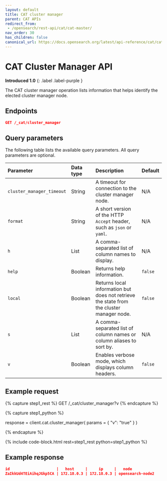 ```yaml
---
layout: default
title: CAT cluster manager
parent: CAT APIs
redirect_from:
 - /opensearch/rest-api/cat/cat-master/
nav_order: 30
has_children: false
canonical_url: https://docs.opensearch.org/latest/api-reference/cat/cat-cluster_manager/
---
```


# CAT Cluster Manager API
**Introduced 1.0**
{: .label .label-purple }

The CAT cluster manager operation lists information that helps identify the elected cluster manager node.


<!-- spec_insert_start
api: cat.cluster_manager
component: endpoints
-->
## Endpoints
```json
GET /_cat/cluster_manager
```
<!-- spec_insert_end -->


<!-- spec_insert_start
api: cat.cluster_manager
component: query_parameters
columns: Parameter, Data type, Description, Default
include_deprecated: false
-->
## Query parameters

The following table lists the available query parameters. All query parameters are optional.

| Parameter | Data type | Description | Default |
| :--- | :--- | :--- | :--- |
| `cluster_manager_timeout` | String | A timeout for connection to the cluster manager node. | N/A |
| `format` | String | A short version of the HTTP `Accept` header, such as `json` or `yaml`. | N/A |
| `h` | List | A comma-separated list of column names to display. | N/A |
| `help` | Boolean | Returns help information. | `false` |
| `local` | Boolean | Returns local information but does not retrieve the state from the cluster manager node. | `false` |
| `s` | List | A comma-separated list of column names or column aliases to sort by. | N/A |
| `v` | Boolean | Enables verbose mode, which displays column headers. | `false` |

<!-- spec_insert_end -->


## Example request

<!-- spec_insert_start
component: example_code
rest: GET /_cat/cluster_manager?v
-->
{% capture step1_rest %}
GET /_cat/cluster_manager?v
{% endcapture %}

{% capture step1_python %}


response = client.cat.cluster_manager(
  params = { "v": "true" }
)

{% endcapture %}

{% include code-block.html
    rest=step1_rest
    python=step1_python %}
<!-- spec_insert_end -->

## Example response

```json
id                     |   host     |     ip     |   node
ZaIkkUd4TEiAihqJGkp5CA | 172.18.0.3 | 172.18.0.3 | opensearch-node2
```